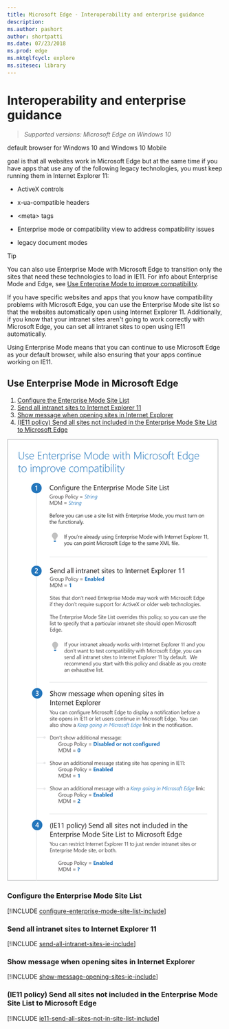 ```yaml
---
title: Microsoft Edge - Interoperability and enterprise guidance
description: 
ms.author: pashort
author: shortpatti
ms.date: 07/23/2018
ms.prod: edge
ms.mktglfcycl: explore
ms.sitesec: library
---
```


# Interoperability and enterprise guidance
>*Supported versions: Microsoft Edge on Windows 10*  


 




default browser for Windows 10 and Windows 10 Mobile

goal is that all websites work in Microsoft Edge but at the same time if you have apps that use any of the following legacy technologies, you must keep running them in Internet Explorer 11:

* ActiveX controls

* x-ua-compatible headers

* &lt;meta&gt; tags

* Enterprise mode or compatibility view to address compatibility issues

* legacy document modes


>[!TIP]
>You can also use Enterprise Mode with Microsoft Edge to transition only the sites that need these technologies to load in IE11. For info about Enterprise Mode and Edge, see [Use Enterprise Mode to improve compatibility](../emie-to-improve-compatibility.md). 




If you have specific websites and apps that you know have compatibility problems with Microsoft Edge, you can use the Enterprise Mode site list so that the websites automatically open using Internet Explorer 11. Additionally, if you know that your intranet sites aren't going to work correctly with Microsoft Edge, you can set all intranet sites to open using IE11 automatically.

Using Enterprise Mode means that you can continue to use Microsoft Edge as your default browser, while also ensuring that your apps continue working on IE11.

## Use Enterprise Mode in Microsoft Edge

1. [Configure the Enterprise Mode Site List](#configure-the-enterprise-mode-site-list)
2. [Send all intranet sites to Internet Explorer 11](#send-all-intranet-sites-to-internet-explorer-11)
3. [Show message when opening sites in Internet Explorer](#show-message-when-opening-sites-in-internet-explorer)
4. [(IE11 policy) Send all sites not included in the Enterprise Mode Site List to Microsoft Edge](#ie11-policy-send-all-sites-not-included-in-the-enterprise-mode-site-list-to-microsoft-edge)


![Use Enterprise Mode with Microsoft Edge to improve compatibility](../images/use-enterprise-mode-with-microsoft-edge-sm.png)



### Configure the Enterprise Mode Site List
[!INCLUDE [configure-enterprise-mode-site-list-include](../includes/configure-enterprise-mode-site-list-include.md)] 

### Send all intranet sites to Internet Explorer 11
[!INCLUDE [send-all-intranet-sites-ie-include](../includes/send-all-intranet-sites-ie-include.md)]

### Show message when opening sites in Internet Explorer
[!INCLUDE [show-message-opening-sites-ie-include](../includes/show-message-opening-sites-ie-include.md)] 

### (IE11 policy) Send all sites not included in the Enterprise Mode Site List to Microsoft Edge 
[!INCLUDE [ie11-send-all-sites-not-in-site-list-include](../includes/ie11-send-all-sites-not-in-site-list-include.md)] 
